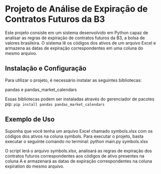 # Projeto de Análise de Expiração de Contratos Futuros da B3

Este projeto consiste em um sistema desenvolvido em Python capaz de analisar as regras de expiração de contratos futuros da B3, a bolsa de valores brasileira. O sistema lê os códigos dos ativos de um arquivo Excel e armazena as datas de expiração correspondentes em uma coluna do mesmo arquivo.

## Instalação e Configuração
Para utilizar o projeto, é necessário instalar as seguintes bibliotecas:

pandas e pandas_market_calendars

Essas bibliotecas podem ser instaladas através do gerenciador de pacotes pip:
```pip install pandas pandas_market_calendars```
## Exemplo de Uso
Suponha que você tenha um arquivo Excel chamado symbols.xlsx com os códigos dos ativos na coluna symbols. Para executar o projeto, basta executar o seguinte comando no terminal:
python main.py symbols.xlsx

O script lerá o arquivo symbols.xlsx, analisará as regras de expiração dos contratos futuros correspondentes aos códigos de ativo presentes na coluna A e armazenará as datas de expiração correspondentes na coluna expiration do mesmo arquivo.


